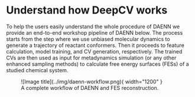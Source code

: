 # Understand how DeepCV works

To help the users easily understand the whole procedure of DAENN we provide an end-to-end workshop pipeline of DAENN below. The process starts from the step where we use unbiased molecular dynamics to generate a trajectory of reactant conformers. Then it proceeds to feature calculation, model training, and CV generation, respectively. The trained CVs are then used as input for metadynamics simulation (or any other enhanced sampling methods) to calculate free energy surfaces (FESs) of a studied chemical system.

<figure markdown>
  ![Image title](../img/daenn-workflow.png){ width="1200" }
  <figcaption>A complete workflow of DAENN and FES reconstruction.</figcaption>
</figure>
